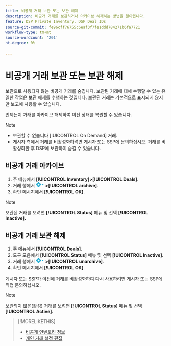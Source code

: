 ```yaml
---
title: 비공개 거래 보관 또는 보관 해제
description: 비공개 거래를 보관하거나 아카이브 해제하는 방법을 알아봅니다.
feature: DSP Private Inventory, DSP Deal IDs
source-git-commit: fe96cff76755c6eaf3f7fe1ddd784271b6fa7721
workflow-type: tm+mt
source-wordcount: '201'
ht-degree: 0%

---
```


# 비공개 거래 보관 또는 보관 해제

보관으로 사용되지 않는 비공개 거래를 숨깁니다. 보관된 거래에 대해 수행할 수 있는 유일한 작업은 보관 해제를 수행하는 것입니다. 보관된 거래는 기본적으로 표시되지 않지만 보고에 사용할 수 있습니다.

언제든지 거래를 아카이브 해제하여 이전 상태를 복원할 수 있습니다.

>[!NOTE]
>
>* 보관할 수 없습니다 [!UICONTROL On Demand] 거래.
>* 게시자 측에서 거래를 비활성화하려면 게시자 또는 SSP에 문의하십시오. 거래를 비활성화한 후 DSP에 보관하여 숨길 수 있습니다.


## 비공개 거래 아카이브

1. 주 메뉴에서 **[!UICONTROL Inventory]>[!UICONTROL Deals]**.
1. 거래 행에서 ![옵션 메뉴](/help/dsp/assets/options-menu.png) **>[!UICONTROL archive]**.
1. 확인 메시지에서 **[!UICONTROL OK]**.

>[!NOTE]
>
>보관된 거래를 보려면 **[!UICONTROL Status]** 메뉴 및 선택 **[!UICONTROL Inactive].**

## 비공개 거래 보관 해제

1. 주 메뉴에서 **[!UICONTROL Deals]**.
1. 도구 모음에서 **[!UICONTROL Status]** 메뉴 및 선택 **[!UICONTROL Inactive].**
1. 거래 행에서  ![옵션 메뉴](/help/dsp/assets/options-menu.png) **>[!UICONTROL unarchive]**.
1. 확인 메시지에서 **[!UICONTROL OK]**.

게시자 또는 SSP가 이전에 거래를 비활성화하여 다시 사용하려면 게시자 또는 SSP에 직접 문의하십시오.

>[!NOTE]
>
>보관되지 않은(활성) 거래를 보려면 **[!UICONTROL Status]** 메뉴 및 선택 **[!UICONTROL Active].**

>[!MORELIKETHIS]
>
>* [비공개 인벤토리 정보](private-inventory-about.md)
>* [개인 거래 설정 편집](/help/dsp/inventory/deal-id-edit.md)

